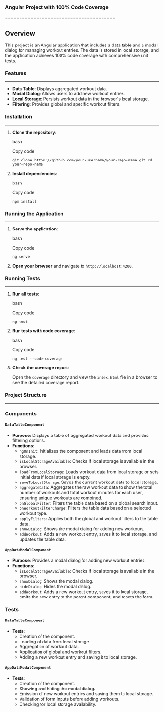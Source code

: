 ### Angular Project with 100% Code Coverage

=======================================

## Overview

This project is an Angular application that includes a data table and a modal dialog for managing workout entries. The data is stored in local storage, and the application achieves 100% code coverage with comprehensive unit tests.

### Features

---

- **Data Table**: Displays aggregated workout data.
- **Modal Dialog**: Allows users to add new workout entries.
- **Local Storage**: Persists workout data in the browser's local storage.
- **Filtering**: Provides global and specific workout filters.

### Installation

---

1.  **Clone the repository**:

    bash

    Copy code

    `git clone https://github.com/your-username/your-repo-name.git
cd your-repo-name`

2.  **Install dependencies**:

    bash

    Copy code

    `npm install`

### Running the Application

---

1.  **Serve the application**:

    bash

    Copy code

    `ng serve`

2.  **Open your browser** and navigate to `http://localhost:4200`.

### Running Tests

---

1.  **Run all tests**:

    bash

    Copy code

    `ng test`

2.  **Run tests with code coverage**:

    bash

    Copy code

    `ng test --code-coverage`

3.  **Check the coverage report**:

    Open the `coverage` directory and view the `index.html` file in a browser to see the detailed coverage report.

### Project Structure

---

### Components

#### `DataTableComponent`

- **Purpose**: Displays a table of aggregated workout data and provides filtering options.
- **Functions**:
  - `ngOnInit`: Initializes the component and loads data from local storage.
  - `isLocalStorageAvailable`: Checks if local storage is available in the browser.
  - `loadFromLocalStorage`: Loads workout data from local storage or sets initial data if local storage is empty.
  - `saveToLocalStorage`: Saves the current workout data to local storage.
  - `aggregateData`: Aggregates the raw workout data to show the total number of workouts and total workout minutes for each user, ensuring unique workouts are combined.
  - `onGlobalFilter`: Filters the table data based on a global search input.
  - `onWorkoutFilterChange`: Filters the table data based on a selected workout type.
  - `applyFilters`: Applies both the global and workout filters to the table data.
  - `showDialog`: Shows the modal dialog for adding new workouts.
  - `addWorkout`: Adds a new workout entry, saves it to local storage, and updates the table data.

#### `AppDataModalComponent`

- **Purpose**: Provides a modal dialog for adding new workout entries.
- **Functions**:
  - `isLocalStorageAvailable`: Checks if local storage is available in the browser.
  - `showDialog`: Shows the modal dialog.
  - `hideDialog`: Hides the modal dialog.
  - `addWorkout`: Adds a new workout entry, saves it to local storage, emits the new entry to the parent component, and resets the form.

### Tests

#### `DataTableComponent`

- **Tests**:
  - Creation of the component.
  - Loading of data from local storage.
  - Aggregation of workout data.
  - Application of global and workout filters.
  - Adding a new workout entry and saving it to local storage.

#### `AppDataModalComponent`

- **Tests**:
  - Creation of the component.
  - Showing and hiding the modal dialog.
  - Emission of new workout entries and saving them to local storage.
  - Validation of form inputs before adding workouts.
  - Checking for local storage availability.
